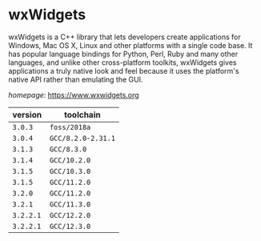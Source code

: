 # wxWidgets

wxWidgets is a C++ library that lets developers create applications  for Windows, Mac OS X, Linux and other platforms with a single code base. It has popular  language bindings for Python, Perl, Ruby and many other languages, and unlike other  cross-platform toolkits, wxWidgets gives applications a truly native look and feel  because it uses the platform's native API rather than emulating the GUI.

*homepage*: <https://www.wxwidgets.org>

version | toolchain
--------|----------
``3.0.3`` | ``foss/2018a``
``3.0.4`` | ``GCC/8.2.0-2.31.1``
``3.1.3`` | ``GCC/8.3.0``
``3.1.4`` | ``GCC/10.2.0``
``3.1.5`` | ``GCC/10.3.0``
``3.1.5`` | ``GCC/11.2.0``
``3.2.0`` | ``GCC/11.2.0``
``3.2.1`` | ``GCC/11.3.0``
``3.2.2.1`` | ``GCC/12.2.0``
``3.2.2.1`` | ``GCC/12.3.0``
